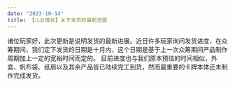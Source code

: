```yaml
---
date: "2023-10-14"
title: 【儿女情长】关于发货的最新进展
---
```


诸位玩家好，此次更新是说明发货的最新进展。近日许多玩家询问发货进度，在众筹期间，我们定下发货的日期是十月内，这个日期是基于上一次众筹期间产品制作周期加上一定的宽裕时间而定的。
目前进度也与我们原本预估的时间相似，外盒、帆布袋、纸扇以及其余产品皆已陆续完工到货，然而最重要的卡牌本体还未制作完成发货。